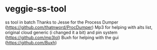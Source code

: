 # veggie-ss-tool
ss tool in batch 
Thanks to Jesse for the Process Dumper (https://github.com/thatnword/ProcDumper)
Mp3 for helping with alts list, original cloud generic (i changed it a bit) and pin system (https://github.com/mp3lol)
Buxh for helping with the gui (https://github.com/Buxh)
